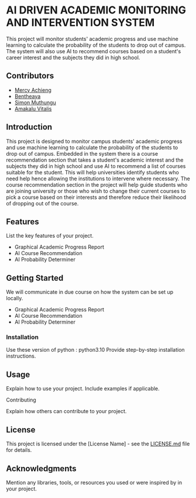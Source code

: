 # AI DRIVEN ACADEMIC MONITORING AND INTERVENTION SYSTEM

This project will monitor students' academic progress and use machine learning to calculate the probability of the students to drop out of campus. The system will also use AI to recommend courses based on a student's career interest and the subjects they did in high school.

## Contributors

- [Mercy Achieng](https://github.com/OkeyoMercy)
- [Bentheaya](https://github.com/bentheaya)
- [Simon Muthungu](https://github.com/simonmuthungu)
- [Amakalu Vitalis](https://github.com/MerVitz)

## Introduction

This project is designed to monitor campus students' academic progress and use machine learning to calculate the probability of the students to drop out of campus. Embedded in the system there is a course recommendation section that takes a student's academic interest and the subjects they did in high school and use AI to recommend a list of courses suitable for the student.
This will help universities identify students who need help hence allowing the institutions to intervene where necessary.
The course recommendation section in the project will help guide students who are joining university or those who wish to change their current courses to pick a course based on their interests and therefore reduce their likelihood of dropping out of the course.

## Features

List the key features of your project.

- Graphical Academic Progress Report
- AI Course Recommendation
- AI Probability Determiner

## Getting Started

We will communicate in due course on how the system can be set up locally.

- Graphical Academic Progress Report
- AI Course Recommendation
- AI Probability Determiner

### Installation
Use these version of python : python3.10
Provide step-by-step installation instructions.

## Usage

Explain how to use your project. Include examples if applicable.


Contributing

Explain how others can contribute to your project.

## License

This project is licensed under the [License Name] - see the [LICENSE.md](LICENSE.md) file for details.

## Acknowledgments

Mention any libraries, tools, or resources you used or were inspired by in your project.
